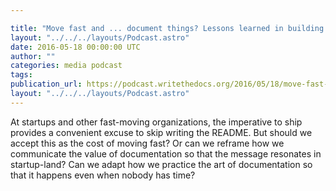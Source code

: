 ```yaml
---

title: "Move fast and ... document things? Lessons learned in building documentation culture at a startup, by Ruthie BenDor"
layout: "../../../layouts/Podcast.astro"
date: 2016-05-18 00:00:00 UTC
author: ""
categories: media podcast
tags:
publication_url: https://podcast.writethedocs.org/2016/05/18/move-fast-doc-things-ruthie-bendor/
layout: "../../../layouts/Podcast.astro"
---
```


At startups and other fast-moving organizations, the imperative to ship provides a convenient excuse to skip writing the README. But should we accept this as the cost of moving fast? Or can we reframe how we communicate the value of documentation so that the message resonates in startup-land? Can we adapt how we practice the art of documentation so that it happens even when nobody has time?
